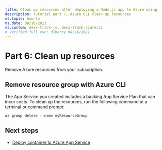 ```yaml
---
title: Clean up resources after deploying a Node.js app to Azure using the Azure CLI
description: Tutorial part 7, Azure CLI clean up resources
ms.topic: how-to
ms.date: 08/16/2021
ms.custom: devx-track-js, devx-track-azurecli
# Verified full run: diberry 08/16/2021
---
```


# Part 6: Clean up resources

Remove Azure resources from your subscription. 

## Remove resource group with Azure CLI

The App Service you created includes a backing App Service Plan that can incur costs. To clean up the resources, run the following command at a terminal or command prompt:

```azurecli
az group delete --name myResourceGroup
```

## Next steps

* [Deploy container to Azure App Service](../tutorial-vscode-docker-node/tutorial-vscode-docker-node-01.md)